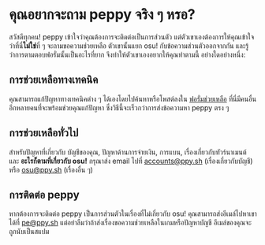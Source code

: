 # คุณอยากจะถาม peppy จริง ๆ หรอ?

สวัสดีทุกคน! peppy เข้าใจว่าคุณต้องการจะติดต่อเป็นการส่วนตัว แต่ตัวเขาเองต้องการให้คุณเข้าใจว่าที่นี่**ไม่ใช่**ที่ ๆ จะถามขอความช่วยเหลือ ตัวเขานั้นแยก osu! กับข้อความส่วนตัวออกจากกัน และรู้ว่าการตามตอบฟอรั่มนั้นเป็นอะไรที่ยาก จึงทำให้ตัวเขาเองอยากให้คุณทำตามนี้ อย่างใดอย่างหนึ่ง:

## การช่วยเหลือทางเทคนิค

คุณสามารถแก้ปัญหาทางเทคนิคต่าง ๆ ได้เองโดยไปค้นหาหรือโพสต์ลงใน [ฟอรั่มช่วยเหลือ](https://osu.ppy.sh/community/forums/5) ที่นี่มีคนอื่นอีกหลายคนที่จะพร้อมช่วยคุณแก้ปัญหา ซึ่งวิธีนี้จะเร็วกว่าการส่งข้อความหา peppy ตรง ๆ

## การช่วยเหลือทั่วไป

สำหรับปัญหาที่เกี่ยวกับ บัญชีของคุณ, ปัญหาด้านการจ่ายเงิน, การแบน, เรื่องเกี่ยวกับทัวร์นาเมนต์ และ **อะไรก็ตามที่เกี่ยวกับ osu!** กรุณาส่ง email ไปที่ [accounts@ppy.sh](mailto:accounts@ppy.sh) (เรื่องเกี่ยวกับบัญชี) หรือ [osu@ppy.sh](mailto:osu@ppy.sh) (เรื่องอื่น ๆ)

## การติดต่อ peppy

หากต้องการจะติดต่อ peppy เป็นการส่วนตัวในเรื่องที่ไม่เกี่ยวกับ osu! คุณสามารถส่งอีเมล์ไปหาเขาได้ที่ [pe@ppy.sh](mailto:pe@ppy.sh) แต่อย่าลืมว่าถ้าส่งเรื่องขอความช่วยเหลือในเกมหรือปัญหาบัญชี อีเมล์ของคุณจะถูกนับเป็นสแปม
